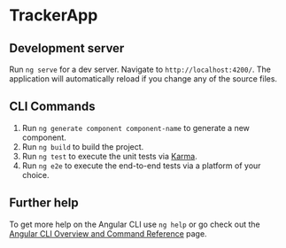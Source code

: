 # TrackerApp



## Development server

Run `ng serve` for a dev server. Navigate to `http://localhost:4200/`. The application will automatically reload if you change any of the source files.

## CLI Commands

1) Run `ng generate component component-name` to generate a new component.
2) Run `ng build` to build the project.
3) Run `ng test` to execute the unit tests via [Karma](https://karma-runner.github.io).
4) Run `ng e2e` to execute the end-to-end tests via a platform of your choice. 

## Further help

To get more help on the Angular CLI use `ng help` or go check out the [Angular CLI Overview and Command Reference](https://angular.io/cli) page.
